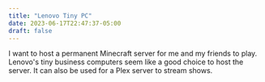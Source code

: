 ```yaml
---
title: "Lenovo Tiny PC"
date: 2023-06-17T22:47:37-05:00
draft: false
---
```

I want to host a permanent Minecraft server for me and my friends to play.
Lenovo's tiny business computers seem like a good choice to host the server.
It can also be used for a Plex server to stream shows.
